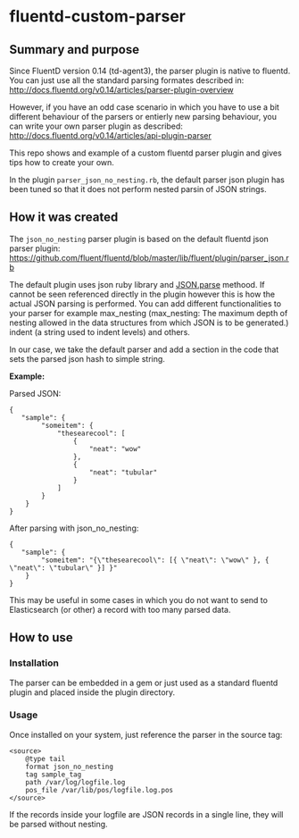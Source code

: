 # fluentd-custom-parser

## Summary and purpose

Since FluentD version 0.14 (td-agent3), the parser plugin is native to fluentd.
You can just use all the standard parsing formates described in:
http://docs.fluentd.org/v0.14/articles/parser-plugin-overview

However, if you have an odd case scenario in which you have to use a bit different behaviour of the parsers 
or entierly new parsing behaviour, you can write your own parser plugin as described:
http://docs.fluentd.org/v0.14/articles/api-plugin-parser

This repo shows and example of a custom fluentd parser plugin and gives tips how to create your own.

In the plugin `parser_json_no_nesting.rb`, the default parser json plugin has been tuned so that it does not perform nested parsin of JSON strings.

## How it was created

The `json_no_nesting` parser plugin is based on the default fluentd json parser plugin:
https://github.com/fluent/fluentd/blob/master/lib/fluent/plugin/parser_json.rb

The default plugin uses json ruby library and [JSON.parse](http://ruby-doc.org/stdlib-2.0.0/libdoc/json/rdoc/JSON.html) methood. 
If cannot be seen referenced directly in the plugin however this is how the actual JSON parsing is performed.
You can add different functionalities to your parser for example 
max_nesting (max_nesting: The maximum depth of nesting allowed in the data structures from which JSON is to be generated.)
indent (a string used to indent levels) and others.

In our case, we take the default parser and add a section in the code that sets the parsed json hash to simple string.

**Example:**

Parsed JSON:
```
{
   "sample": {
        "someitem": {
            "thesearecool": [
                {
                    "neat": "wow"
                },
                {
                    "neat": "tubular"
                }
            ]
        }
    }
}
```

After parsing with json_no_nesting:

```
{
   "sample": {
        "someitem": "{\"thesearecool\": [{ \"neat\": \"wow\" }, { \"neat\": \"tubular\" }] }" 
    } 
}
```

This may be useful in some cases in which you do not want to send to Elasticsearch (or other) a record with too many parsed data.

## How to use 

### Installation
The parser can be embedded in a gem or just used as a standard fluentd plugin and placed inside the plugin directory.

### Usage
Once installed on your system, just reference the parser in the source tag:

```
<source>
    @type tail
    format json_no_nesting
    tag sample_tag 
    path /var/log/logfile.log
    pos_file /var/lib/pos/logfile.log.pos
</source>
```

If the records inside your logfile are JSON records in a single line, they will be parsed without nesting.
